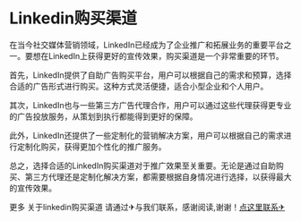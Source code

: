 # Linkedin购买渠道

在当今社交媒体营销领域，LinkedIn已经成为了企业推广和拓展业务的重要平台之一。要想在LinkedIn上获得更好的宣传效果，购买渠道是一个非常重要的环节。

首先，LinkedIn提供了自助广告购买平台，用户可以根据自己的需求和预算，选择合适的广告形式进行购买。这种方式灵活便捷，适合小型企业和个人用户。

其次，LinkedIn也与一些第三方广告代理合作，用户可以通过这些代理获得更专业的广告投放服务，从策划到执行都能得到更好的保障。

此外，LinkedIn还提供了一些定制化的营销解决方案，用户可以根据自己的需求进行定制化购买，获得更加个性化的推广服务。

总之，选择合适的LinkedIn购买渠道对于推广效果至关重要。无论是通过自助购买、第三方代理还是定制化解决方案，都需要根据自身情况进行选择，以获得最大的宣传效果。

更多 关于linkedin购买渠道 请通过✈与我们联系，感谢阅读,谢谢！[点这里联系✈](https://gg.k02.cc)